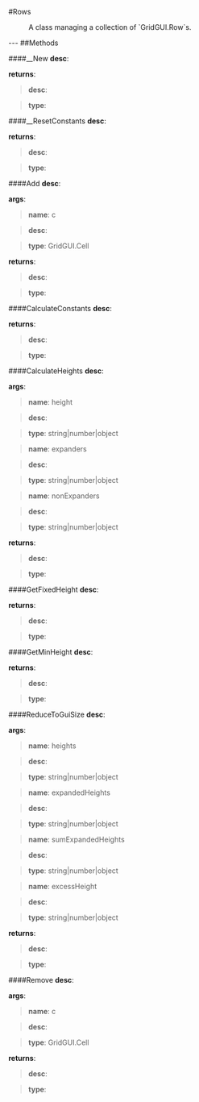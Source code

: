 #Rows
<figure markdown="1">
A class managing a collection of `GridGUI.Row`s.
</figure>
---
##Methods

####__New
**desc**: 

**returns**:

> **desc**: 

> **type**: 

####__ResetConstants
**desc**: 

**returns**:

> **desc**: 

> **type**: 

####Add
**desc**: 

**args**:

> **name**: c

> **desc**: 

> **type**: GridGUI.Cell

**returns**:

> **desc**: 

> **type**: 

####CalculateConstants
**desc**: 

**returns**:

> **desc**: 

> **type**: 

####CalculateHeights
**desc**: 

**args**:

> **name**: height

> **desc**: 

> **type**: string|number|object

> **name**: expanders

> **desc**: 

> **type**: string|number|object

> **name**: nonExpanders

> **desc**: 

> **type**: string|number|object

**returns**:

> **desc**: 

> **type**: 

####GetFixedHeight
**desc**: 

**returns**:

> **desc**: 

> **type**: 

####GetMinHeight
**desc**: 

**returns**:

> **desc**: 

> **type**: 

####ReduceToGuiSize
**desc**: 

**args**:

> **name**: heights

> **desc**: 

> **type**: string|number|object

> **name**: expandedHeights

> **desc**: 

> **type**: string|number|object

> **name**: sumExpandedHeights

> **desc**: 

> **type**: string|number|object

> **name**: excessHeight

> **desc**: 

> **type**: string|number|object

**returns**:

> **desc**: 

> **type**: 

####Remove
**desc**: 

**args**:

> **name**: c

> **desc**: 

> **type**: GridGUI.Cell

**returns**:

> **desc**: 

> **type**: 

